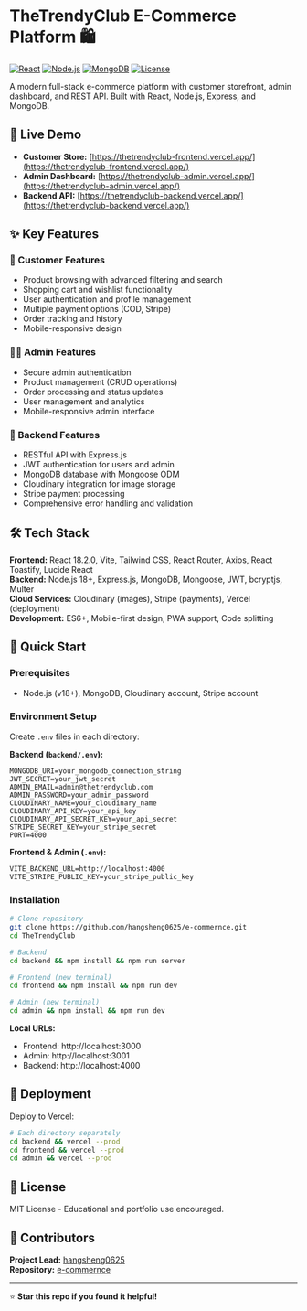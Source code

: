# TheTrendyClub E-Commerce Platform 🛍️

[![React](https://img.shields.io/badge/React-18.2.0-blue.svg)](https://reactjs.org/)
[![Node.js](https://img.shields.io/badge/Node.js-18+-green.svg)](https://nodejs.org/)
[![MongoDB](https://img.shields.io/badge/MongoDB-6.0+-brightgreen.svg)](https://www.mongodb.com/)
[![License](https://img.shields.io/badge/License-MIT-yellow.svg)](#license)

A modern full-stack e-commerce platform with customer storefront, admin dashboard, and REST API. Built with React, Node.js, Express, and MongoDB.

## 🌟 Live Demo

- **Customer Store:** [https://thetrendyclub-frontend.vercel.app/](https://thetrendyclub-frontend.vercel.app/)
- **Admin Dashboard:** [https://thetrendyclub-admin.vercel.app/](https://thetrendyclub-admin.vercel.app/)
- **Backend API:** [https://thetrendyclub-backend.vercel.app/](https://thetrendyclub-backend.vercel.app/)

## ✨ Key Features

### 🛒 Customer Features

- Product browsing with advanced filtering and search
- Shopping cart and wishlist functionality
- User authentication and profile management
- Multiple payment options (COD, Stripe)
- Order tracking and history
- Mobile-responsive design

### 👨‍💼 Admin Features

- Secure admin authentication
- Product management (CRUD operations)
- Order processing and status updates
- User management and analytics
- Mobile-responsive admin interface

### 🚀 Backend Features

- RESTful API with Express.js
- JWT authentication for users and admin
- MongoDB database with Mongoose ODM
- Cloudinary integration for image storage
- Stripe payment processing
- Comprehensive error handling and validation

## 🛠️ Tech Stack

**Frontend:** React 18.2.0, Vite, Tailwind CSS, React Router, Axios, React Toastify, Lucide React  
**Backend:** Node.js 18+, Express.js, MongoDB, Mongoose, JWT, bcryptjs, Multer  
**Cloud Services:** Cloudinary (images), Stripe (payments), Vercel (deployment)  
**Development:** ES6+, Mobile-first design, PWA support, Code splitting

## 🚀 Quick Start

### Prerequisites

- Node.js (v18+), MongoDB, Cloudinary account, Stripe account

### Environment Setup

Create `.env` files in each directory:

**Backend (`backend/.env`):**

```env
MONGODB_URI=your_mongodb_connection_string
JWT_SECRET=your_jwt_secret
ADMIN_EMAIL=admin@thetrendyclub.com
ADMIN_PASSWORD=your_admin_password
CLOUDINARY_NAME=your_cloudinary_name
CLOUDINARY_API_KEY=your_api_key
CLOUDINARY_API_SECRET_KEY=your_api_secret
STRIPE_SECRET_KEY=your_stripe_secret
PORT=4000
```

**Frontend & Admin (`.env`):**

```env
VITE_BACKEND_URL=http://localhost:4000
VITE_STRIPE_PUBLIC_KEY=your_stripe_public_key
```

### Installation

```bash
# Clone repository
git clone https://github.com/hangsheng0625/e-commernce.git
cd TheTrendyClub

# Backend
cd backend && npm install && npm run server

# Frontend (new terminal)
cd frontend && npm install && npm run dev

# Admin (new terminal)
cd admin && npm install && npm run dev
```

**Local URLs:**

- Frontend: http://localhost:3000
- Admin: http://localhost:3001
- Backend: http://localhost:4000

## 🚀 Deployment

Deploy to Vercel:

```bash
# Each directory separately
cd backend && vercel --prod
cd frontend && vercel --prod
cd admin && vercel --prod
```

## 📄 License

MIT License - Educational and portfolio use encouraged.

## 👥 Contributors

**Project Lead:** [hangsheng0625](https://github.com/hangsheng0625)  
**Repository:** [e-commernce](https://github.com/hangsheng0625/e-commernce)

---

⭐ **Star this repo if you found it helpful!**
